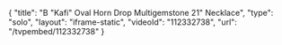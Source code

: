 {
    "title": "B \"Kafi\" Oval Horn Drop Multigemstone 21\" Necklace",
    "type": "solo",
    "layout": "iframe-static",
    "videoId": "112332738",
    "url": "\/tvpembed\/112332738"
}